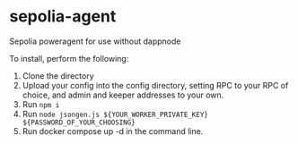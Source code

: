# sepolia-agent
Sepolia poweragent for use without dappnode

To install, perform the following:
1. Clone the directory
2. Upload your config into the config directory, setting RPC to your RPC of choice, and admin and keeper addresses to your own. 
3. Run `npm i`
4. Run `node jsongen.js ${YOUR_WORKER_PRIVATE_KEY} ${PASSWORD_OF_YOUR_CHOOSING}`
5. Run docker compose up -d in the command line. 
